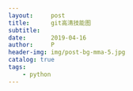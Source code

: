 ```yaml
---
layout:     post
title:      git高清技能图
subtitle:   
date:       2019-04-16
author:     P
header-img: img/post-bg-mma-5.jpg
catalog: true
tags:
    - python
---
```

<img src="https://img2018.cnblogs.com/blog/1132884/201812/1132884-20181222142408564-276926816.png" alt="" />

<img src="https://img2018.cnblogs.com/blog/1132884/201812/1132884-20181222142405073-1542090622.png" alt="" />

<img src="https://img2018.cnblogs.com/blog/1132884/201812/1132884-20181222142400290-1580768304.png" alt="" />

<img src="https://img2018.cnblogs.com/blog/1132884/201812/1132884-20181222142354930-1071269288.png" alt="" />

<img src="https://img2018.cnblogs.com/blog/1132884/201812/1132884-20181223165534325-172772481.png" alt="" />
